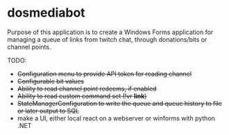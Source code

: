 # dosmediabot

Purpose of this application is to create a Windows Forms application for managing a queue of links from twitch chat, through donations/bits or channel points.  

TODO:
* ~~Configuration menu to provide API token for reading channel~~
* ~~Configurable bit values~~
* ~~Ability to read channel point redeems, if enabled~~
* ~~Ability to read custom command set (!vr **link**)~~
* ~~StateManagerConfiguration to write the queue and queue history to file or later output to SQL~~
* make a UI, either local react on a webserver or winforms with python .NET